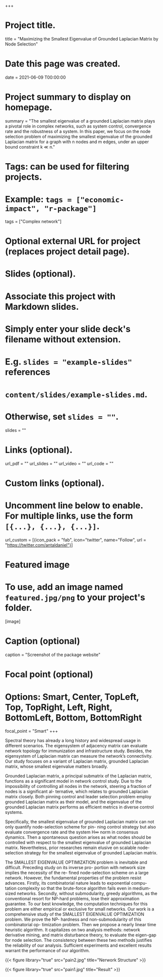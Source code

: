 +++
# Project title.
title = "Maximizing the Smallest Eigenvalue of Grounded
Laplacian Matrix by Node Selection"

# Date this page was created.
date = 2021-06-09 T00:00:00

# Project summary to display on homepage.
summary = "The smallest eigenvalue of a grounded Laplacian matrix plays a pivotal role in complex networks, such as system control, convergence rate and the robustness of a system. In this paper, we focus on the node selection problem of maximizing the smallest eigenvalue of the grounded Laplacian matrix for a graph with n nodes and m edges, under an upper bound constraint k ≪ n."

# Tags: can be used for filtering projects.
# Example: `tags = ["economic-impact", "r-package"]`
tags = ["Complex network"]

# Optional external URL for project (replaces project detail page).


# Slides (optional).
#   Associate this project with Markdown slides.
#   Simply enter your slide deck's filename without extension.
#   E.g. `slides = "example-slides"` references 
#   `content/slides/example-slides.md`.
#   Otherwise, set `slides = ""`.
slides = ""

# Links (optional).
url_pdf = ""
url_slides = ""
url_video = ""
url_code = ""

# Custom links (optional).
#   Uncomment line below to enable. For multiple links, use the form `[{...}, {...}, {...}]`.
url_custom = [{icon_pack = "fab", icon="twitter", name="Follow", url = "https://twitter.com/antaldaniel"}]

# Featured image
# To use, add an image named `featured.jpg/png` to your project's folder. 
[image]
  # Caption (optional)
  caption = "Screenshot of the package website"

  # Focal point (optional)
  # Options: Smart, Center, TopLeft, Top, TopRight, Left, Right, BottomLeft, Bottom, BottomRight
  focal_point = "Smart"
+++

Spectral theory has already a long history and widespread usage in different scenarios. The eigensystem of adjacency matrix can evaluate network topology for immunization and infrastructure study. Besides, the eigensystem of Laplacian matrix can measure the network’s connectivity. Our study focuses on a variant of Laplacian matrix, grounded Laplacian matrix, whose smallest eigenvalue matters broadly.

Grounded Laplacian matrix, a principal submatrix of the Laplacian matrix, functions as a significant model in network control study. Due to the impossibility of controlling all nodes in the network, steering a fraction of nodes is a significant al- ternative, which relates to grounded Laplacian matrix closely. Both pinning control and leader selection problem employ grounded Laplacian matrix as their model, and the eigenvalue of the grounded Laplacian matrix performs as efficient metrics in diverse control systems.

Specifically, the smallest eigenvalue of grounded Laplacian matrix can not only quantify node-selection scheme for pin- ning control strategy but also evaluate convergence rate and the system H∞ norm in consensus dynamics. Then a spontaneous question arises as what nodes should be controlled with respect to the smallest eigenvalue of grounded Laplacian matrix. Nevertheless, prior researches remain elusive on scalable node- selection strategy for the smallest eigenvalue of grounded Laplacian matrix.

The SMALLEST EIGENVALUE OPTIMIZATION problem is inevitable and difficult. Preceding study on its inverse pro- portion with network size implies the necessity of the re- fined node-selection scheme on a large network. However, the fundamental properties of the problem resist advances. Firstly, its combinatorial nature leads to exponential compu- tation complexity so that the brute-force algorithm fails even in medium-sized networks. Secondly, without submodularity, greedy algorithms, as the conventional resort for NP-hard problems, lose their approximation guarantee. To our best knowledge, the computation techniques for this problem are either empirical or exclusive for small networks.
Our work is a comprehensive study of the SMALLEST EIGENVALUE OPTIMIZATION problem. We prove the NP- hardness and non-submodularity of this combinatorial op- timization problem. Then we propose a nearly linear time heuristic algorithm. It capitalizes on two analysis methods: network derivative mining, and matrix disturbance theory, to evaluate the eigen-gap for node selection. The consistency between these two methods justifies the reliability of our analysis. Sufficient experiments and excellent results warrant the performance of our algorithm.


{{< figure library="true" src="pain2.jpg" title="Nerwork Structure" >}}

{{< figure library="true" src="pain1.jpg" title="Result" >}}